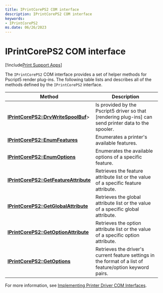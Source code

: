 ```yaml
---
title: IPrintCorePS2 COM interface
description: IPrintCorePS2 COM interface
keywords:
- IPrintCorePS2
ms.date: 06/26/2023
---
```


# IPrintCorePS2 COM interface

[!include[Print Support Apps](../includes/print-support-apps.md)]

The `IPrintCorePS2` COM interface provides a set of helper methods for Pscript5 render plug-ins. The following table lists and describes all of the methods defined by the `IPrintCorePS2` interface.

| Method | Description |
|--|--|
| [**IPrintCorePS2::DrvWriteSpoolBuf**](/windows-hardware/drivers/ddi/prcomoem/nf-prcomoem-iprintcoreps2-drvwritespoolbuf)> | Is provided by the Pscript5 driver so that [rendering plug-ins]  can send printer data to the spooler. |
| [**IPrintCorePS2::EnumFeatures**](/windows-hardware/drivers/ddi/prcomoem/nf-prcomoem-iprintcoreps2-enumfeatures) | Enumerates a printer's available features. |
| [**IPrintCorePS2::EnumOptions**](/windows-hardware/drivers/ddi/prcomoem/nf-prcomoem-iprintcoreps2-enumoptions) | Enumerates the available options of a specific feature. |
| [**IPrintCorePS2::GetFeatureAttribute**](/windows-hardware/drivers/ddi/prcomoem/nf-prcomoem-iprintcoreps2-getfeatureattribute) | Retrieves the feature attribute list or the value of a specific feature attribute. |
| [**IPrintCorePS2::GetGlobalAttribute**](/windows-hardware/drivers/ddi/prcomoem/nf-prcomoem-iprintcoreps2-getglobalattribute) | Retrieves the global attribute list or the value of a specific global attribute. |
| [**IPrintCorePS2::GetOptionAttribute**](/windows-hardware/drivers/ddi/prcomoem/nf-prcomoem-iprintcoreps2-getoptionattribute) | Retrieves the option attribute list or the value of a specific option attribute. |
| [**IPrintCorePS2::GetOptions**](/windows-hardware/drivers/ddi/prcomoem/nf-prcomoem-iprintcoreps2-getoptions) | Retrieves the driver's current feature settings in the format of a list of feature/option keyword pairs. |

For more information, see [Implementing Printer Driver COM Interfaces](implementing-printer-driver-com-interfaces.md).
